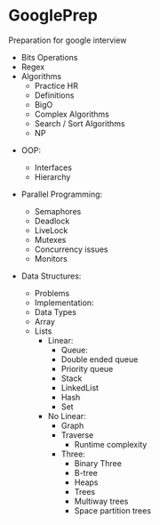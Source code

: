 # GooglePrep
Preparation for google interview
* Bits Operations
* Regex
* Algorithms
    * Practice HR
    * Definitions
    * BigO
    * Complex Algorithms
    * Search / Sort Algorithms
    * NP

- OOP:
    * Interfaces
    * Hierarchy

- Parallel Programming:
    * Semaphores
    * Deadlock
    * LiveLock
    * Mutexes
    * Concurrency issues
    * Monitors

- Data Structures:
    * Problems
    * Implementation:
    * Data Types
    * Array
    * Lists
        * Linear:
            * Queue:
            * Double ended queue
            * Priority queue
            * Stack
            * LinkedList
            * Hash
            * Set
        * No Linear:
            * Graph
            * Traverse
                * Runtime complexity
            * Three:
                * Binary Three
                * B-tree
                * Heaps
                * Trees
                * Multiway trees
                * Space partition trees
